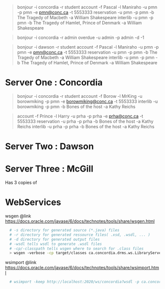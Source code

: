> bonjour -i concordia -r student
> account -f Pascal -l Maniraho -u pmn -p pmn -e pmn@conc.ca -t 5553333
> reservation -u pmn -p pmn -b The Tragedy of Macbeth -a William Shakespeare
> interlib -u pmn -p pmn -b The Tragedy of Hamlet, Prince of Denmark -a William Shakespeare

> bonjour -i concordia -r admin
> overdue -u admin -p admin -d -1

> bonjour -i dawson -r student
> account -f Pascal -l Maniraho -u pmn -p pmn -e pmn@conc.ca -t 5553333
> reservation -u pmn -p pmn -b The Tragedy of Macbeth -a William Shakespeare
> interlib -u pmn -p pmn -b The Tragedy of Hamlet, Prince of Denmark -a William Shakespeare

Server One : Concordia
==========

> bonjour -i concordia -r student
> account -f Borow -l MrKing -u borowmiking -p pmn -e borowmiking@conc.ca -t 5553333
> interlib -u borowmiking -p pmn -b Bones of the host -a Kathy Reichs


> account -f Prince -l Harry -u prha -p prha -e prha@conc.ca -t 5553333
> reservation -u prha -p prha -b Bones of the host -a Kathy Reichs
> interlib -u prha -p prha -b Bones of the host -a Kathy Reichs


Server Two : Dawson
==========

Server Three : McGill
===========

Has 3 copies of


WebServices
===

wsgen
@link https://docs.oracle.com/javase/6/docs/technotes/tools/share/wsgen.html

```sh
  # -s directory for generated source (*.java) files
  # -r directory for generated ressource files( .xsd, .wsdl, ... )
  # -d directory for generated output files
  # -wsdl tells wsdl to generate .wsdl files
  # -cp/-classpath tells wsgen where to search for .class files  
  > wsgen -verbose -cp target/classes ca.concordia.drms.ws.LibraryServerImpl -s src/main/java -r target/classes -d target/classes -wsdl
```
wsimport
@link https://docs.oracle.com/javase/6/docs/technotes/tools/share/wsimport.html

```sh
  # wsimport -keep http://localhost:2020/ws/concordia?wsdl -p ca.concordia.drms.ws.client -s src/main/java  -d target/classes
```
